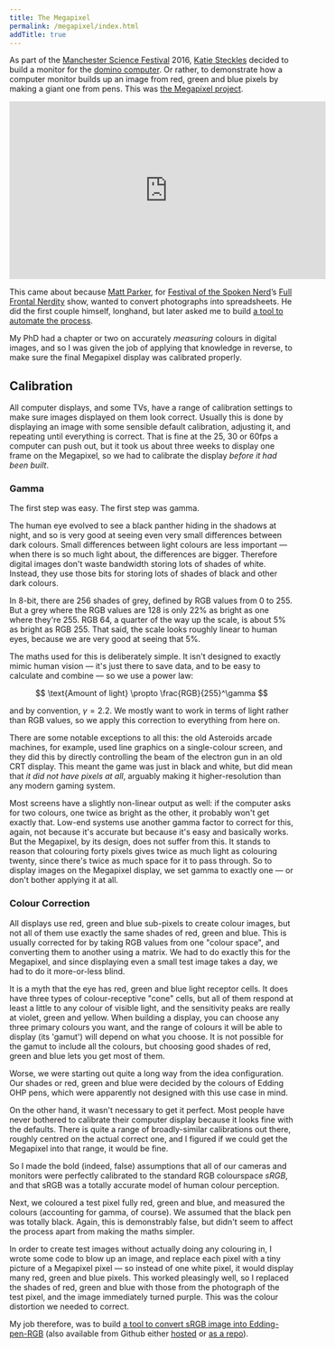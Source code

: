 ```yaml
---
title: The Megapixel
permalink: /megapixel/index.html
addTitle: true
---
```


<script type="text/x-mathjax-config">MathJax.Hub.Config({tex2jax: {inlineMath: [['$','$'], ['&#92;(','&#92;)']]}});</script><script type="text/javascript" src="http://cdn.mathjax.org/mathjax/latest/MathJax.js?config=TeX-AMS-MML_HTMLorMML"></script>

As part of the [Manchester Science Festival](http://www.manchestersciencefestival.com/) 2016, [Katie Steckles](http://www.katiesteckles.co.uk) decided to build a monitor for the [domino computer](/maths/domputer). Or rather, to demonstrate how a computer monitor builds up an image from red, green and blue pixels by making a giant one from pens. This was [the Megapixel project](http://www.manchestermegapixel.com/).

<p><iframe class="hero" width="560" height="315" src="https://www.youtube.com/embed/AvO4s3bW-qI" frameborder="0" allowfullscreen></iframe></p>

<div class="float-right">
<p>This came about because <a href="http://www.standupmaths.com/">Matt Parker</a>, for <a href="http://festivalofthespokennerd.com/">Festival of the Spoken Nerd</a>’s <a href="http://festivalofthespokennerd.com/dvd/">Full Frontal Nerdity</a> show, wanted to convert photographs into spreadsheets. He did the first couple himself, longhand, but later asked me to build <a href="http://think-maths.co.uk/spreadsheet">a tool to automate the process</a>.
</p></div>

My PhD had a chapter or two on accurately *measuring* colours in digital images, and so I was given the job of applying that knowledge in reverse, to make sure the final Megapixel display was calibrated properly.

## Calibration

All computer displays, and some TVs, have a range of calibration settings to make sure images displayed on them look correct. Usually this is done by displaying an image with some sensible default calibration, adjusting it, and repeating until everything is correct. That is fine at the 25, 30 or 60fps a computer can push out, but it took us about three weeks to display one frame on the Megapixel, so we had to calibrate the display *before it had been built*.

### Gamma
The first step was easy. The first step was gamma.

The human eye evolved to see a black panther hiding in the shadows at night, and so is very good at seeing even very small differences between dark colours. Small differences between light colours are less important — when there is so much light about, the differences are bigger. Therefore digital images don't waste bandwidth storing lots of shades of white. Instead, they use those bits for storing lots of shades of black and other dark colours.

In 8-bit, there are 256 shades of grey, defined by RGB values from 0 to 255. But a grey where the RGB values are 128 is only 22% as bright as one where they're 255. RGB 64, a quarter of the way up the scale, is about 5% as bright as RGB 255. That said, the scale looks roughly linear to human eyes, because we are very good at seeing that 5%.

The maths used for this is deliberately simple. It isn't designed to exactly mimic human vision — it's just there to save data, and to be easy to calculate and combine — so we use a power law:

$$
\text{Amount of light} \propto \frac{RGB}{255}^\gamma
$$

and by convention, $\gamma = 2.2$. We mostly want to work in terms of light rather than RGB values, so we apply this correction to everything from here on.

<div class="float-left"><p>
There are some notable exceptions to all this: the old Asteroids arcade machines, for example, used line graphics on a single-colour screen, and they did this by directly controlling the beam of the electron gun in <span class="footnote" data-html="<p>Then just called &quot;a display&quot;.</p>">an old CRT display</span>. This meant the game was just in black and white, but did mean that <i>it did not have pixels at all</i>, arguably making it higher-resolution than any modern gaming system.
</p></div>

Most screens have a slightly non-linear output as well: if the computer asks for two colours, one twice as bright as the other, it probably won't get exactly that. Low-end systems use another gamma factor to correct for this, again, not because it's accurate but because it's easy and basically works. But the Megapixel, by its design, does not suffer from this. It stands to reason that colouring forty pixels gives twice as much light as colouring twenty, since there's twice as much space for it to pass through. So to display images on the Megapixel display, we set gamma to exactly one — or don't bother applying it at all.

### Colour Correction
All displays use red, green and blue sub-pixels to create colour images, but not all of them use exactly the same shades of red, green and blue. This is usually corrected for by taking RGB values from one "colour space", and converting them to another using a matrix. We had to do exactly this for the Megapixel, and since displaying even a small test image takes a day, we had to do it more-or-less blind.

<div class="float-right"><p>
It is a myth that the eye has red, green and blue light receptor cells. It does have three types of colour-receptive "cone" cells, but all of them respond at least a little to any colour of visible light, and the sensitivity peaks are really at violet, green and yellow. When building a display, you can choose any three primary colours you want, and the range of colours it will be able to display (its 'gamut') will depend on what you choose. It is not possible for the gamut to include all the colours, but choosing good shades of red, green and blue lets you get most of them.
</p></div>

Worse, we were starting out quite a long way from the idea configuration. Our shades or red, green and blue were decided by the colours of Edding <span class="footnote" data-html="<p>For young people, an OHP (or over-head projector) is Powerpoint for shadow puppets.</p>">OHP</span> pens, which were apparently not designed with this use case in mind.

On the other hand, it wasn't necessary to get it perfect. Most people have never bothered to calibrate their computer display because it looks fine with the defaults. There is quite a range of broadly-similar calibrations out there, roughly centred on the actual correct one, and I figured if we could get the Megapixel into that range, it would be fine.

So I made the bold (indeed, false) assumptions that all of our cameras and monitors were perfectly calibrated to the standard RGB colourspace *sRGB*, and that sRGB was a totally accurate model of human colour perception.

Next, we coloured a test pixel fully red, green and blue, and <span class="footnote" data-html="<p>I say &quot;measured the colours&quot;. Katie took a photo of it on her phone and we looked at the RGB value in Photoshop.</p>">measured the colours</span> (accounting for gamma, of course). We assumed that the black pen was totally black. Again, this is demonstrably false, but didn't seem to affect the process apart from making the maths simpler.

In order to create test images without actually doing any colouring in, I wrote some code to blow up an image, and replace each pixel with a tiny picture of a Megapixel pixel — so instead of one white pixel, it would display many red, green and blue pixels. This worked pleasingly well, so I replaced the shades of red, green and blue with those from the photograph of the test pixel, and the image immediately turned purple. This was the colour distortion we needed to correct.




My job therefore, was to build [a tool to convert sRGB image into Edding-pen-RGB](http://www.manchestermegapixel.com/minimegapixel/) (also available from Github either [hosted](http://github.andrewt.net/minimegapixel/) or [as a repo](https://github.com/andrew-t/minimegapixel)).
